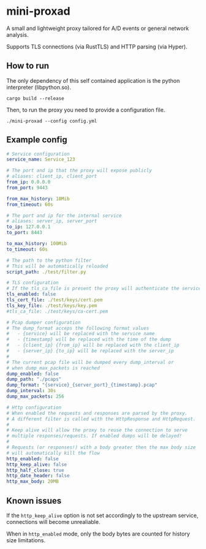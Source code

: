 # mini-proxad

A small and lightweight proxy tailored for A/D events or general network analysis.

Supports TLS connections (via RustTLS) and HTTP parsing (via Hyper).

## How to run

The only dependency of this self contained application is the python interpreter (libpython.so). 

```
cargo build --release
```

Then, to run the proxy you need to provide a configuration file.

```
./mini-proxad --config config.yml
```

## Example config

```yml
# Service configuration
service_name: Service_123

# The port and ip that the proxy will expose publicly
# aliases: client_ip, client_port
from_ip: 0.0.0.0
from_port: 9443

from_max_history: 10Mib
from_timeout: 60s

# The port and ip for the internal service
# aliases: server_ip, server_port
to_ip: 127.0.0.1
to_port: 8443

to_max_history: 100Mib
to_timeout: 60s

# The path to the python filter
# This will be automatically reloaded
script_path: ./test/filter.py

# TLS configuration
# If the tls_ca_file is present the proxy will authenticate the service
tls_enabled: false
tls_cert_file: ./test/keys/cert.pem
tls_key_file: ./test/keys/key.pem
#tls_ca_file: ./test/keys/ca-cert.pem

# Pcap dumper configuration
# The dump_format acceps the following format values
#   - {service} will be replaced with the service name
#   - {timestamp} will be replaced with the time of the dump
#   - {client_ip} {from_ip} will be replaced with the client_ip
#   - {server_ip} {to_ip} will be replaced with the server_ip
#
# The current pcap file will be dumped every dump_interval or
# when dump_max_packets is reached
dump_enabled: false
dump_path: "./pcaps"
dump_format: "{service}_{server_port}_{timestamp}.pcap"
dump_interval: 30s
dump_max_packets: 256

# Http configuration
# When enabled the requests and responses are parsed by the proxy.
# A different filter is called with the HttpResponse and HttpRequest.
#
# Keep alive will allow the proxy to reuse the connection to serve
# multiple responses/requests. If enabled dumps will be delayed!
#
# Requests (or responses!) with a body greater then the max body size
# will automatically kill the flow
http_enabled: false
http_keep_alive: false
http_half_close: true
http_date_header: false
http_max_body: 20MB
```

## Known issues

If the `http_keep_alive` option is not set accordingly to the upstream service, connections will become unrealiable.

When in `http_enabled` mode, only the body bytes are counted for history size limitations.
